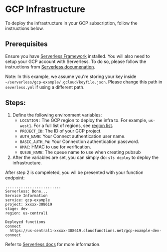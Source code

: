 # GCP Infrastructure

To deploy the infrastructure in your GCP subscription, follow the instructions below.

## Prerequisites

Ensure you have [Serverless Framework](https://www.serverless.com/framework/docs/getting-started/) installed. You will also need to setup your GCP account with Serverless. To do so, please follow the instructions from [Serverless documenation](https://www.serverless.com/framework/docs/providers/google/guide/credentials/).

Note: In this example, we assume you're storing your key inside `~/serverless/gcp-example/.gcloud/keyfile.json`. Please change this path in `severless.yml` if using a different path.

## Steps:
 1) Define the following environment variables:
    - `LOCATION` : The GCP region to deploy the infra to. For example, `us-west1`. For a full list of regions, see [region list](https://cloud.google.com/about/locations).
    - `PROJECT_ID`: The ID of your GCP project.
    - `AUTH_NAME`: Your Connect authentication user name.
    - `BASIC_AUTH_PW`: Your Connection authentication password.
    - `HMAC`: HMAC to use for verification.
    - `QUEUE_NAME`: The queue name to use when creating pubsub
2) After the variables are set, you can simply do: `sls deploy` to deploy the infrastructure. 

After step 2 is compeleted, you wll be presented with your function endpoint:
```
.........................
Serverless: Done...
Service Information
service: gcp-example
project: xxxxx-308619
stage: dev
region: us-central1

Deployed functions
connect
  https://us-central1-xxxxx-308619.cloudfunctions.net/gcp-example-dev-connect

```


Refer to [Serverless docs](https://www.serverless.com/framework/docs/providers/google/) for more information.
